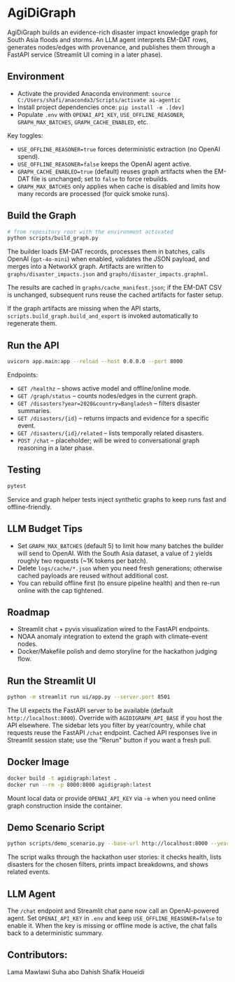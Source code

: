 ﻿# AgiDiGraph

AgiDiGraph builds an evidence-rich disaster impact knowledge graph for South Asia floods and storms. An LLM agent interprets EM-DAT rows, generates nodes/edges with provenance, and publishes them through a FastAPI service (Streamlit UI coming in a later phase).

## Environment

- Activate the provided Anaconda environment: `source C:/Users/shafi/anaconda3/Scripts/activate ai-agentic`
- Install project dependencies once: `pip install -e .[dev]`
- Populate `.env` with `OPENAI_API_KEY`, `USE_OFFLINE_REASONER`, `GRAPH_MAX_BATCHES`, `GRAPH_CACHE_ENABLED`, etc.

Key toggles:
- `USE_OFFLINE_REASONER=true` forces deterministic extraction (no OpenAI spend).
- `USE_OFFLINE_REASONER=false` keeps the OpenAI agent active.
- `GRAPH_CACHE_ENABLED=true` (default) reuses graph artifacts when the EM-DAT file is unchanged; set to `false` to force rebuilds.
- `GRAPH_MAX_BATCHES` only applies when cache is disabled and limits how many records are processed (for quick smoke runs).

## Build the Graph

```bash
# from repository root with the environment activated
python scripts/build_graph.py
```

The builder loads EM-DAT records, processes them in batches, calls OpenAI (`gpt-4o-mini`) when enabled, validates the JSON payload, and merges into a NetworkX graph. Artifacts are written to `graphs/disaster_impacts.json` and `graphs/disaster_impacts.graphml`.

The results are cached in `graphs/cache_manifest.json`; if the EM-DAT CSV is unchanged, subsequent runs reuse the cached artifacts for faster setup.

If the graph artifacts are missing when the API starts, `scripts.build_graph.build_and_export` is invoked automatically to regenerate them.

## Run the API

```bash
uvicorn app.main:app --reload --host 0.0.0.0 --port 8000
```

Endpoints:
- `GET /healthz` – shows active model and offline/online mode.
- `GET /graph/status` – counts nodes/edges in the current graph.
- `GET /disasters?year=2020&country=Bangladesh` – filters disaster summaries.
- `GET /disasters/{id}` – returns impacts and evidence for a specific event.
- `GET /disasters/{id}/related` – lists temporally related disasters.
- `POST /chat` – placeholder; will be wired to conversational graph reasoning in a later phase.

## Testing

```bash
pytest
```

Service and graph helper tests inject synthetic graphs to keep runs fast and offline-friendly.

## LLM Budget Tips

- Set `GRAPH_MAX_BATCHES` (default 5) to limit how many batches the builder will send to OpenAI. With the South Asia dataset, a value of `2` yields roughly two requests (~1K tokens per batch).
- Delete `logs/cache/*.json` when you need fresh generations; otherwise cached payloads are reused without additional cost.
- You can rebuild offline first (to ensure pipeline health) and then re-run online with the cap tightened.

## Roadmap

- Streamlit chat + pyvis visualization wired to the FastAPI endpoints.
- NOAA anomaly integration to extend the graph with climate-event nodes.
- Docker/Makefile polish and demo storyline for the hackathon judging flow.

## Run the Streamlit UI

```bash
python -m streamlit run ui/app.py --server.port 8501
```

The UI expects the FastAPI server to be available (default `http://localhost:8000`). Override with `AGIDIGRAPH_API_BASE` if you host the API elsewhere. The sidebar lets you filter by year/country, while chat requests reuse the FastAPI `/chat` endpoint. Cached API responses live in Streamlit session state; use the "Rerun" button if you want a fresh pull.

## Docker Image

```bash
docker build -t agidigraph:latest .
docker run --rm -p 8000:8000 agidigraph:latest
```

Mount local data or provide `OPENAI_API_KEY` via `-e` when you need online graph construction inside the container.

## Demo Scenario Script

```bash
python scripts/demo_scenario.py --base-url http://localhost:8000 --year 2020 --country Bangladesh
```

The script walks through the hackathon user stories: it checks health, lists disasters for the chosen filters, prints impact breakdowns, and shows related events.


## LLM Agent

The `/chat` endpoint and Streamlit chat pane now call an OpenAI-powered agent. Set `OPENAI_API_KEY` in `.env` and keep `USE_OFFLINE_REASONER=false` to enable it. When the key is missing or offline mode is active, the chat falls back to a deterministic summary.

## Contributors:
Lama Mawlawi 
Suha abo Dahish 
Shafik Houeidi
